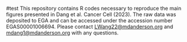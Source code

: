 #test
This repository contains R codes necessary to reproduce the main figures presented in Dang et al. Cancer Cell (2023).
The raw data was deposited to EGA and can be accessed under the accession number EGAS00001006694.
Please contact LWang22@mdanderson.org and mdang1@mdanderson.org with any questions.
